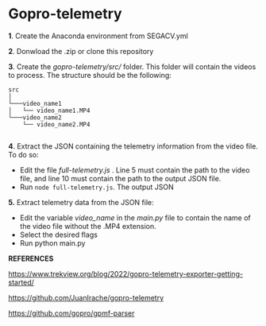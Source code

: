 # Gopro-telemetry 

**1**. Create the Anaconda environment from SEGACV.yml

**2**. Donwload the .zip or clone this repository

**3**. Create the *gopro-telemetry/src/* folder. This folder will contain the videos to process. The structure should be the following:

```
src
│
└───video_name1
│   └── video_name1.MP4
└───video_name2
    └── video_name2.MP4
    
```

**4**. Extract the JSON containing the telemetry information from the video file. To do so:

 - Edit the file *full-telemetry.js* . Line 5 must contain the path to the video file, and line 10 must contain the path to the output JSON file.  
 - Run `node full-telemetry.js`. The output JSON 

**5.** Extract telemetry data from the JSON file:

 - Edit the variable *video_name*  in the *main.py* file to contain the name of the video file without the .MP4 extension.
 - Select the desired flags
 - Run python main.py


**REFERENCES**

https://www.trekview.org/blog/2022/gopro-telemetry-exporter-getting-started/

https://github.com/JuanIrache/gopro-telemetry

https://github.com/gopro/gpmf-parser
